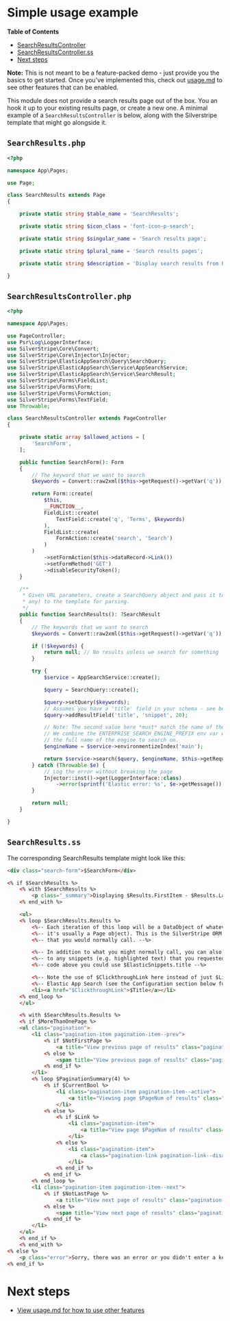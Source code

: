 # Simple usage example
<!-- START doctoc generated TOC please keep comment here to allow auto update -->
<!-- DON'T EDIT THIS SECTION, INSTEAD RE-RUN doctoc TO UPDATE -->
**Table of Contents**

  - [SearchResultsController](#searchresultscontroller)
  - [SearchResultsController.ss](#searchresultscontrollerss)
- [Next steps](#next-steps)

<!-- END doctoc generated TOC please keep comment here to allow auto update -->

**Note:** This is not meant to be a feature-packed demo - just provide you the basics to get started. Once you've implemented this, check out [usage.md](usage.md) to see other features that can be enabled.

This module does not provide a search results page out of the box. You an hook it up to your existing results page, or create a new one. A minimal example of a `SearchResultsController` is below, along with the Silverstripe template that might go alongside it.

## `SearchResults.php`

```php
<?php

namespace App\Pages;

use Page;

class SearchResults extends Page
{

    private static string $table_name = 'SearchResults';

    private static string $icon_class = 'font-icon-p-search';

    private static string $singular_name = 'Search results page';

    private static string $plural_name = 'Search results pages';

    private static string $description = 'Display search results from Elastic search';

}

```

## `SearchResultsController.php`

```php
<?php

namespace App\Pages;

use PageController;
use Psr\Log\LoggerInterface;
use SilverStripe\Core\Convert;
use SilverStripe\Core\Injector\Injector;
use SilverStripe\ElasticAppSearch\Query\SearchQuery;
use SilverStripe\ElasticAppSearch\Service\AppSearchService;
use SilverStripe\ElasticAppSearch\Service\SearchResult;
use SilverStripe\Forms\FieldList;
use SilverStripe\Forms\Form;
use SilverStripe\Forms\FormAction;
use SilverStripe\Forms\TextField;
use Throwable;

class SearchResultsController extends PageController
{

    private static array $allowed_actions = [
        'SearchForm',
    ];

    public function SearchForm(): Form
    {
        // The keyword that we want to search
        $keywords = Convert::raw2xml($this->getRequest()->getVar('q'));

        return Form::create(
            $this,
            __FUNCTION__,
            FieldList::create(
                TextField::create('q', 'Terms', $keywords)
            ),
            FieldList::create(
                FormAction::create('search', 'Search')
            )
        )
            ->setFormAction($this->dataRecord->Link())
            ->setFormMethod('GET')
            ->disableSecurityToken();
    }

    /**
     * Given URL parameters, create a SearchQuery object and pass it to Elastic App Search, then return the results (if
     * any) to the template for parsing.
     */
    public function SearchResults(): ?SearchResult
    {
        // The keywords that we want to search
        $keywords = Convert::raw2xml($this->getRequest()->getVar('q'));

        if (!$keywords) {
            return null; // No results unless we search for something
        }

        try {
            $service = AppSearchService::create();

            $query = SearchQuery::create();

            $query->setQuery($keywords);
            // Assumes you have a 'title' field in your schema - see below
            $query->addResultField('title', 'snippet', 20);

            // Note: The second value here *must* match the name of the engine (see elasticappsearch.yml)
            // We combine the ENTERPRISE_SEARCH_ENGINE_PREFIX env var with the name of the engine set in YML to get
            // the full name of the engine to search on.
            $engineName = $service->environmentizeIndex('main');

            return $service->search($query, $engineName, $this->getRequest());
        } catch (Throwable $e) {
            // Log the error without breaking the page
            Injector::inst()->get(LoggerInterface::class)
                ->error(sprintf('Elastic error: %s', $e->getMessage()), ['elastic' => $e]);
        }

        return null;
    }

}
```

## `SearchResults.ss`

The corresponding SearchResults template might look like this:

```html
<div class="search-form">$SearchForm</div>

<% if $SearchResults %>
    <% with $SearchResults %>
        <p class="_summary">Displaying $Results.FirstItem - $Results.LastItem results of $Results.TotalItems for "$Query"</p>
    <% end_with %>

    <ul>
    <% loop $SearchResults.Results %>
        <%-- Each iteration of this loop will be a DataObject of whatever class has been returned by Elastic (e.g. --%>
        <%-- it's usually a Page object). This is the SilverStripe ORM data object, so you can call anything on it --%>
        <%-- that you would normally call. --%>

        <%-- In addition to what you might normally call, you can also access $ElasticSnippets.field to get access --%>
        <%-- to any snippets (e.g. highlighted text) that you requested of Elastic. For example, using the example --%>
        <%-- code above you could use $ElasticSnippets.title --%>

        <%-- Note the use of $ClickthroughLink here instead of just $Link. This enables analytics tracking in --%>
        <%-- Elastic App Search (see the Configuration section below for more info on this). --%>
        <li><a href="$ClickthroughLink">$Title</a></li>
    <% end_loop %>
    </ul>

    <% with $SearchResults.Results %>
    <% if $MoreThanOnePage %>
    <ul class="pagination">
        <li class="pagination-item pagination-item--prev">
            <% if $NotFirstPage %>
                <a title="View previous page of results" class="pagination-prev-link" href="$PrevLink">&laquo;</a>
            <% else %>
                <span title="View previous page of results" class="pagination-prev-link pagination-prev-link--disabled">&laquo;</span>
            <% end_if %>
        </li>
        <% loop $PaginationSummary(4) %>
            <% if $CurrentBool %>
                <li class="pagination-item pagination-item--active">
                    <a title="Viewing page $PageNum of results" class="pagination-link pagination-link--disabled">$PageNum</a>
                </li>
            <% else %>
                <% if $Link %>
                    <li class="pagination-item">
                        <a title="View page $PageNum of results" class="pagination-link" href="$Link">$PageNum</a>
                    </li>
                <% else %>
                    <li class="pagination-item">
                        <a class="pagination-link pagination-link--disabled">&hellip;</a>
                    </li>
                <% end_if %>
            <% end_if %>
        <% end_loop %>
        <li class="pagination-item pagination-item--next">
            <% if $NotLastPage %>
                <a title="View next page of results" class="pagination-next-link" href="$NextLink">&raquo;</a>
            <% else %>
                <span title="View next page of results" class="pagination-next-link pagination-next-link--disabled">&raquo;</span>
            <% end_if %>
        </li>
    </ul>
    <% end_if %>
    <% end_with %>
<% else %>
    <p class="error">Sorry, there was an error or you didn't enter a keyword.</p>
<% end_if %>
```

# Next steps
* [View usage.md for how to use other features](usage.md)
